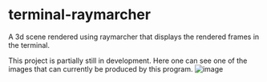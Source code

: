 # terminal-raymarcher
A 3d scene rendered using raymarcher that displays the rendered frames in the terminal.

This project is partially still in development. Here one can see one of the images that can currently be produced by this program.
![image](https://github.com/JJayxi/terminal-raymarcher/assets/56690866/700763ec-5eb0-4a9e-a2d9-6f425318ee53)

